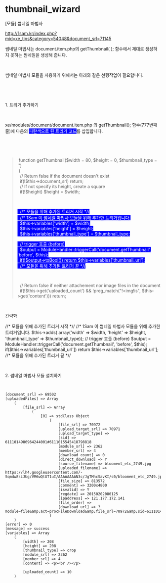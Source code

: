 # thumbnail_wizard
[모듈] 썸네일 마법사


http://1sam.kr/index.php?mid=xe_tips&category=54048&document_srl=71145

<p>썸네일 마법사는 document.item.php의 getThumbnail( ); 함수에서 제대로 생성하지 못하는 썸네일을 생성해 줍니다.</p>
<p><br /></p>
<p>썸네일 마법사 모듈을 사용하기 위해서는 아래와 같은 선행작업이 필요합니다.</p>
<p><br /></p>
<p><br /></p>
<p>1. 트리거 추가하기</p>
<p><br /></p>
<p>xe/modules/document/document.item.php 의 getThumbnail(); 함수(777번째 줄)에 다음의 <span style="color: rgb(255, 255, 255); background-color: rgb(0, 0, 255);">파란색으로 된&nbsp;트리거 코드</span>를 삽입합니다.</p>
<p><br /></p>
<p><br /></p>
<blockquote class="q4"><p>&nbsp;function getThumbnail($width = 80, $height = 0, $thumbnail_type = '')<br />&nbsp;{<br />&nbsp;&nbsp;// Return false if the document doesn't exist<br />&nbsp;&nbsp;if(!$this-&gt;document_srl) return;<br />&nbsp;&nbsp;// If not specify its height, create a square<br />&nbsp;&nbsp;if(!$height) $height = $width;</p>
<p><br /></p>
<p><span style="color: rgb(255, 255, 255); background-color: rgb(0, 0, 255);">&nbsp;&nbsp;//* 모듈을 위해 추가된 트리거 시작 *//</span><br /><span style="color: rgb(255, 255, 255); background-color: rgb(0, 0, 255);">&nbsp;&nbsp;//* 1Sam 이 썸네일 마법사 모듈을 위해 추가한 트리거입니다.</span><br /><span style="color: rgb(255, 255, 255); background-color: rgb(0, 0, 255);">&nbsp;&nbsp;$this-&gt;variables['width'] = $width;</span><br /><span style="color: rgb(255, 255, 255); background-color: rgb(0, 0, 255);">&nbsp;&nbsp;$this-&gt;variables['height'] = $height;</span><br /><span style="color: rgb(255, 255, 255); background-color: rgb(0, 0, 255);">&nbsp;&nbsp;$this-&gt;variables['thumbnail_type'] = $thumbnail_type;</span></p>
<span style="color: rgb(255, 255, 255); background-color: rgb(0, 0, 255);">
</span><p><span style="color: rgb(255, 255, 255); background-color: rgb(0, 0, 255);">&nbsp;&nbsp;// trigger 호출 (before)</span><br /><span style="color: rgb(255, 255, 255); background-color: rgb(0, 0, 255);">&nbsp;&nbsp;$output = ModuleHandler::triggerCall('document.getThumbnail', 'before', $this);</span><br /><span style="color: rgb(255, 255, 255); background-color: rgb(0, 0, 255);">&nbsp;&nbsp;if(!$output-&gt;toBool()) return $this-&gt;variables['thumbnail_url'];</span><br /><span style="color: rgb(255, 255, 255); background-color: rgb(0, 0, 255);">&nbsp;&nbsp;//* 모듈을 위해 추가된 트리거 끝 *//</span></p>
<p><br /></p>
<p>&nbsp;&nbsp;// Return false if neither attachement nor image files in the document<br />&nbsp;&nbsp;if(!$this-&gt;get('uploaded_count') &amp;&amp; !preg_match("!&lt;img!is", $this-&gt;get('content'))) return;<br /></p>
</blockquote><p><br /></p>

<p>간략화</p>
<p>
		//* 모듈을 위해 추가된 트리거 시작 *//
		//* 1Sam 이 썸네일 마법사 모듈을 위해 추가한 트리거입니다.
		$this->adds( array('width' => $width, 'height' => $height, 'thumbnail_type' => $thumbnail_type));
		// trigger 호출 (before)
		$output = ModuleHandler::triggerCall('document.getThumbnail', 'before', $this);
		if($this->variables['thumbnail_url']) return $this->variables['thumbnail_url'];
		//* 모듈을 위해 추가된 트리거 끝 *//
</p>

<p>
</p>
<p><br /></p>
<p>2. 썸네일 마법사 모듈 설치하기</p>
<p><br />
</p>




    [document_srl] => 69502
    [uploadedFiles] => Array
        (
            [file_srl] => Array
                (
                    [0] => stdClass Object
                        (
                            [file_srl] => 70972
                            [upload_target_srl] => 70971
                            [upload_target_type] => 
                            [sid] => 6111014986964244001#6111015545418798818
                            [module_srl] => 2362
                            [member_srl] => 4
                            [download_count] => 0
                            [direct_download] => Y
                            [source_filename] => blooment_etc_2749.jpg
                            [uploaded_filename] => https://lh4.googleusercontent.com/-Sqmdw8sLJUg/VM6wQtGT1uI/AAAAAAAAN3c/JgTMhcSavKI/s0/blooment_etc_2749.jpg
                            [file_size] => 813572
                            [comment] => 3200x4800
                            [isvalid] => Y
                            [regdate] => 20150202080125
                            [ipaddress] => 121.177.172.141
                            [file_order] => 
                            [download_url] => ?module=file&amp;act=procFileDownload&amp;file_srl=70972&amp;sid=6111014986964244001#6111015545418798818&amp;module_srl=2362
                        )
        )
    [error] => 0
    [message] => success
    [variables] => Array
        (
            [width] => 208
            [height] => 208
            [thumbnail_type] => crop
            [module_srl] => 2362
            [member_srl] => 4
            [content] => <p><br /></p>

            [uploaded_count] => 10
        )
